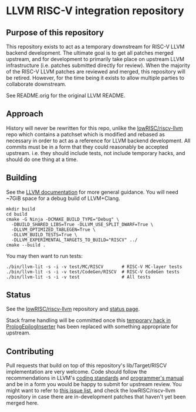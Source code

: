 # LLVM RISC-V integration repository
## Purpose of this repository
This repository exists to act as a temporary downstream for RISC-V LLVM backend
development. The ultimate goal is to get all patches merged upstream, and for
development to primarily take place on upstream LLVM infrastructure (i.e.
patches submitted directly for review). When the majority of the RISC-V LLVM
patches are reviewed and merged, this repository will be retired. However, for
the time being it exists to allow multiple parties to collaborate downstream.

See README.orig for the original LLVM README.

## Approach

History will never be rewritten for this repo, unlike the
[lowRISC/riscv-llvm](https://github.com/lowRISC/riscv-llvm) repo which contains
a patchset which is modified and rebased as necessary in order to act as a
reference for LLVM backend development. All commits must be in a form that they
could reasonably be accepted upstream. i.e. they should include tests, not
include temporary hacks, and should do one thing at a time.

## Building

See the [LLVM documentation](http://llvm.org/docs/GettingStarted.html) for 
more general guidance. You will need ~7GiB space for a debug build of 
LLVM+Clang.

    mkdir build
    cd build
    cmake -G Ninja -DCMAKE_BUILD_TYPE="Debug" \
      -DBUILD_SHARED_LIBS=True -DLLVM_USE_SPLIT_DWARF=True \
      -DLLVM_OPTIMIZED_TABLEGEN=True \
      -DLLVM_BUILD_TESTS=True \
      -DLLVM_EXPERIMENTAL_TARGETS_TO_BUILD="RISCV" ../
    cmake --build .

You may then want to run tests:

    ./bin/llvm-lit -s -i -v test/MC/RISCV       # RISC-V MC-layer tests
    ./bin/llvm-lit -s -i -v test/CodeGen/RISCV  # RISC-V CodeGen tests
    ./bin/llvm-lit -s -i -v test                # All tests

## Status

See the [lowRISC/riscv-llvm](https://github.com/lowRISC/riscv-llvm) repository 
and [status page](http://www.lowrisc.org/llvm/status/).

Stack frame handling will be committed once this [temporary hack in
PrologEpilogInserter](https://github.com/lowRISC/riscv-llvm/blob/master/0021-Hack-Set-Frame-Setup-Destroy-in-PrologEpilogInserter.patch) 
has been replaced with something appropriate for upstream.

## Contributing

Pull requests that build on top of this repository's lib/Target/RISCV 
implementation are very welcome. Code should follow the recommendations in 
LLVM's [coding standards](https://llvm.org/docs/CodingStandards.html) and 
[programmer's manual](http://llvm.org/docs/ProgrammersManual.html) and be in a 
form you would be happy to submit for upstream review. You might want to refer 
to [this issue list](https://github.com/lowrisc/riscv-llvm/issues), and check 
the lowRISC/riscv-llvm repository in case there are in-development patches 
that haven't yet been merged here.
